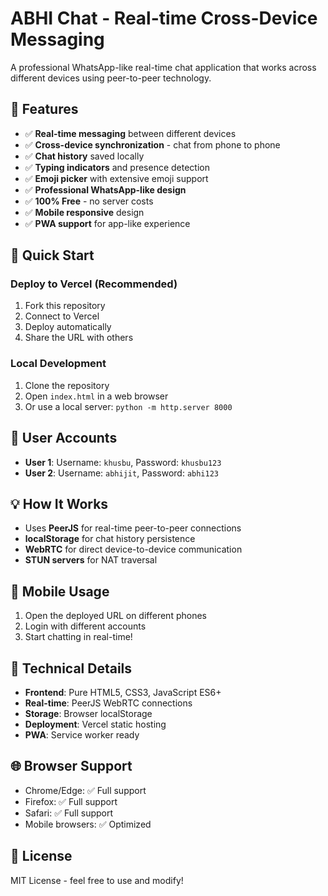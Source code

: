 # ABHI Chat - Real-time Cross-Device Messaging

A professional WhatsApp-like real-time chat application that works across different devices using peer-to-peer technology.

## 🌟 Features

- ✅ **Real-time messaging** between different devices
- ✅ **Cross-device synchronization** - chat from phone to phone
- ✅ **Chat history** saved locally
- ✅ **Typing indicators** and presence detection  
- ✅ **Emoji picker** with extensive emoji support
- ✅ **Professional WhatsApp-like design**
- ✅ **100% Free** - no server costs
- ✅ **Mobile responsive** design
- ✅ **PWA support** for app-like experience

## 🚀 Quick Start

### Deploy to Vercel (Recommended)

1. Fork this repository
2. Connect to Vercel
3. Deploy automatically
4. Share the URL with others

### Local Development

1. Clone the repository
2. Open `index.html` in a web browser
3. Or use a local server: `python -m http.server 8000`

## 👥 User Accounts

- **User 1**: Username: `khusbu`, Password: `khusbu123`
- **User 2**: Username: `abhijit`, Password: `abhi123`

## 💡 How It Works

- Uses **PeerJS** for real-time peer-to-peer connections
- **localStorage** for chat history persistence
- **WebRTC** for direct device-to-device communication
- **STUN servers** for NAT traversal

## 📱 Mobile Usage

1. Open the deployed URL on different phones
2. Login with different accounts
3. Start chatting in real-time!

## 🔧 Technical Details

- **Frontend**: Pure HTML5, CSS3, JavaScript ES6+
- **Real-time**: PeerJS WebRTC connections
- **Storage**: Browser localStorage
- **Deployment**: Vercel static hosting
- **PWA**: Service worker ready

## 🌐 Browser Support

- Chrome/Edge: ✅ Full support
- Firefox: ✅ Full support  
- Safari: ✅ Full support
- Mobile browsers: ✅ Optimized

## 📄 License

MIT License - feel free to use and modify!
